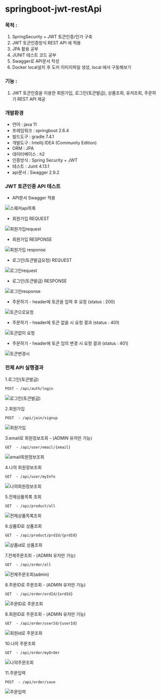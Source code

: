 # springboot-jwt-restApi

### 목적 : 
1. SpringSecurity + JWT 토큰인증/인가 구축
2. JWT 토큰인증방식 REST API 에 적용
3. JPA 활용 공부
4. JUNIT 테스트 코드 공부
5. Swagger로 API문서 작성
6. Docker local설치 후  도커 이미지파일 생성, local 에서 구동해보기

### 기능 :
1. JWT 토큰인증을 이용한 회원가입, 로그인(토큰발급), 
상품조회, 유저조회, 주문하기 REST API 제공

### 개발환경 
* 언어  : java 11
* 프레임워크  : springboot 2.6.4
* 빌드도구  : gradle 7.4.1
* 개발도구  : Intellij IDEA (Community Edition)
* ORM : JPA
* 데이터베이스 : h2
* 인증방식 : Spring Security + JWT
* 테스트 : Junit 4.13.1
* api문서 : Swagger 2.9.2

### JWT 토큰인증 API 테스트

* API문서 Swagger 적용

![스웨커api목록](https://user-images.githubusercontent.com/48856906/160974619-5b7eb8da-8c0b-457f-abe4-bb67e4eaf11b.PNG)

* 회원가입 REQUEST

![회원가입request](https://user-images.githubusercontent.com/48856906/160974640-ff289729-43b0-462c-8a1c-3d54c53fc28a.PNG)

* 회원가입 RESPONSE

![회원가입 response](https://user-images.githubusercontent.com/48856906/160974647-4d230745-e35d-4516-9413-6cacd9516a31.PNG)

* 로그인(토큰발급요청) REQUEST

![로그인request](https://user-images.githubusercontent.com/48856906/160974658-0af2eb94-0c3f-4718-a8bf-81bdfe69a68c.PNG)

* 로그인(토큰발급) RESPONSE 

![로그인response](https://user-images.githubusercontent.com/48856906/160974667-952e9c0c-3cfc-4258-989e-a4111bd3917d.PNG)

* 주문하기 - header에 토큰을 입력 후 요청 (status : 200)

![토큰으로요청](https://user-images.githubusercontent.com/48856906/160974676-b1368523-67e7-4f77-9127-aae465a786eb.PNG)

* 주문하기 - header에 토큰 없을 시 요청 결과 (status : 401) 

![토큰없이 요청](https://user-images.githubusercontent.com/48856906/160974683-a3ff58ba-3fe0-4a1c-b011-6fbbab16343f.PNG)

* 주문하기 - header에  토큰 임의 변경 시 요청 결과 (status : 401)

![토큰변경시](https://user-images.githubusercontent.com/48856906/160974687-e3defb27-d6e8-4cb3-85ed-696e6aadd27a.PNG)


### 전체 API 실행결과 
1.로그인(토큰발급)

```POST - /api/auth/login```

![로그인(토큰발급)](https://user-images.githubusercontent.com/48856906/212468852-a7d7e8ed-b48a-43bd-b12f-b4631dc4b91c.png)


2.회원가입  

```POST  - /api/join/signup```

![회원가입](https://user-images.githubusercontent.com/48856906/212468858-f43e4f52-f902-4080-9e90-a78202ddef35.png)


3.email로 회원정보조회 - (ADMIN 유저만 가능)

```GET  - /api/user/email/{email}```

![email회원정보조회](https://user-images.githubusercontent.com/48856906/212468867-d6868029-f0b5-4e62-993b-266eed0a6b5e.png)


4.나의 회원정보조회 

```GET  - /api/user/myInfo```

![나의회원정보조회](https://user-images.githubusercontent.com/48856906/212468945-3955c8ae-91c9-422e-a944-6ad28075a41f.png)


5.전체상품목록 조회

```GET  - /api/product/all```

![전체상품목록조회](https://user-images.githubusercontent.com/48856906/212468883-6997b717-b50f-40bf-941d-09b48977aca6.png)


6.상품ID로 상품조회 

```GET  - /api/product/prdId/{prdId}```

![상품id로 상품조회](https://user-images.githubusercontent.com/48856906/212468887-a59b7009-7228-4679-aee6-7e9c7af248b5.png)

7.전체주문조회 - (ADMIN 유저만 가능)

```GET  - /api/order/all```

![전체주문조회(admin)](https://user-images.githubusercontent.com/48856906/212468894-8b6579c0-dab4-4898-9bcb-c0ed95569ffe.png)


8.주문ID로 주문조회 - (ADMIN 유저만 가능)

```GET  - /api/order/ordId/{ordId}```

![주문ID로 주문조회](https://user-images.githubusercontent.com/48856906/212468896-68cba4bb-111b-490b-847d-c2f58a0320ad.png)


8.회원ID로 주문조회 - (ADMIN 유저만 가능)

```GET  - /api/order/userId/{userId}```

![회원id로 주문조회](https://user-images.githubusercontent.com/48856906/212468898-507ee101-3306-4430-b30a-8f4eafad263e.png)

10.나의 주문조회 

```GET  - /api/order/myOrder```

![나의주문조회](https://user-images.githubusercontent.com/48856906/212468903-6783d8dd-9081-4c09-b876-157ae3cc5a83.png)


11.주문입력

```POST  - /api/order/save```

![주문입력](https://user-images.githubusercontent.com/48856906/212468907-f22929cb-8116-4591-b026-f863e9b200ab.png)



